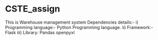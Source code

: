 # CSTE_assign
This is Warehouse management system 
Dependencies details:- 
i) Programming language:- Python Programming language.
ii) Framework:- Flask
iii) Library: Pandas
   openpyxl
   
